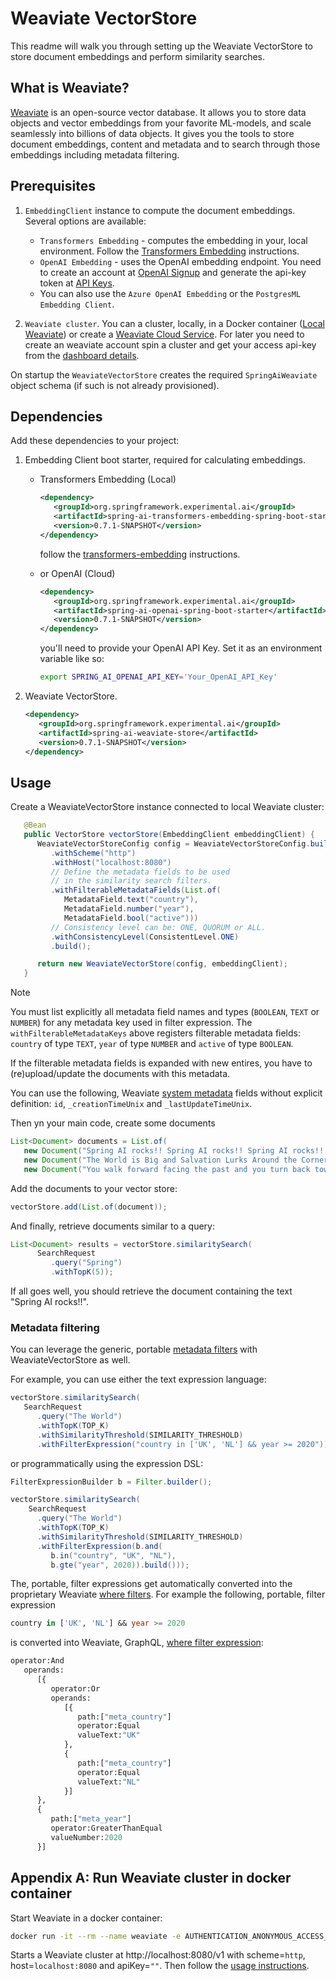 # Weaviate VectorStore

This readme will walk you through setting up the Weaviate VectorStore to store document embeddings and perform similarity searches.

## What is Weaviate?

[Weaviate](https://weaviate.io/) is an open-source vector database.
It allows you to store data objects and vector embeddings from your favorite ML-models, and scale seamlessly into billions of data objects.
It gives you the tools to store document embeddings, content and metadata and to search through those embeddings including metadata filtering.

## Prerequisites

1. `EmbeddingClient` instance to compute the document embeddings. Several options are available:

   - `Transformers Embedding` - computes the embedding in your, local environment. Follow the [Transformers Embedding](../../embedding-clients/transformers-embedding/) instructions.
   - `OpenAI Embedding` - uses the OpenAI embedding endpoint. You need to create an account at [OpenAI Signup](https://platform.openai.com/signup) and generate the api-key token at [API Keys](https://platform.openai.com/account/api-keys).
   - You can also use the `Azure OpenAI Embedding` or the `PostgresML Embedding Client`.

2. `Weaviate cluster`. You can a cluster, locally, in a Docker container ([Local Weaviate](#appendix_a)) or create a [Weaviate Cloud Service](https://console.weaviate.cloud/). For later you need to create an weaviate account spin a cluster and get your access api-key from the [dashboard details](https://console.weaviate.cloud/dashboard).

On startup the `WeaviateVectorStore` creates the required `SpringAiWeaviate` object schema (if such is not already provisioned).

## Dependencies

Add these dependencies to your project:

1. Embedding Client boot starter, required for calculating embeddings.

   - Transformers Embedding (Local)

      ```xml
      <dependency>
         <groupId>org.springframework.experimental.ai</groupId>
         <artifactId>spring-ai-transformers-embedding-spring-boot-starter</artifactId>
         <version>0.7.1-SNAPSHOT</version>
      </dependency>
      ```

      follow the [transformers-embedding](../../embedding-clients/transformers-embedding/README.md) instructions.

   - or OpenAI (Cloud)

      ```xml
      <dependency>
         <groupId>org.springframework.experimental.ai</groupId>
         <artifactId>spring-ai-openai-spring-boot-starter</artifactId>
         <version>0.7.1-SNAPSHOT</version>
      </dependency>
      ```

      you'll need to provide your OpenAI API Key. Set it as an environment variable like so:

      ```bash
      export SPRING_AI_OPENAI_API_KEY='Your_OpenAI_API_Key'
      ```

2. Weaviate VectorStore.

   ```xml
   <dependency>
      <groupId>org.springframework.experimental.ai</groupId>
      <artifactId>spring-ai-weaviate-store</artifactId>
      <version>0.7.1-SNAPSHOT</version>
   </dependency>
   ```

## <a name="usage"/> Usage </a>

Create a WeaviateVectorStore instance connected to local Weaviate cluster:

```java
   @Bean
   public VectorStore vectorStore(EmbeddingClient embeddingClient) {
      WeaviateVectorStoreConfig config = WeaviateVectorStoreConfig.builder()
         .withScheme("http")
         .withHost("localhost:8080")
         // Define the metadata fields to be used
         // in the similarity search filters.
         .withFilterableMetadataFields(List.of(
            MetadataField.text("country"),
            MetadataField.number("year"),
            MetadataField.bool("active")))
         // Consistency level can be: ONE, QUORUM or ALL.
         .withConsistencyLevel(ConsistentLevel.ONE)
         .build();

      return new WeaviateVectorStore(config, embeddingClient);
   }
```

> [!NOTE]
> You must list explicitly all metadata field names and types (`BOOLEAN`, `TEXT` or `NUMBER`) for any metadata key used in filter expression.
>The `withFilterableMetadataKeys` above registers filterable metadata fields: `country` of type `TEXT`, `year` of type `NUMBER` and `active` of type `BOOLEAN`.
>
> If the filterable metadata fields is expanded with new entires, you have to (re)upload/update the documents with this metadata.
>
> You can use the following, Weaviate [system metadata](https://weaviate.io/developers/weaviate/api/graphql/filters#special-cases) fields without explicit definition: `id`, `_creationTimeUnix` and `_lastUpdateTimeUnix`.

Then yn your main code, create some documents

```java
List<Document> documents = List.of(
   new Document("Spring AI rocks!! Spring AI rocks!! Spring AI rocks!! Spring AI rocks!! Spring AI rocks!!", Map.of("country", "UK", "active", true, "year", 2020)),
   new Document("The World is Big and Salvation Lurks Around the Corner", Map.of()),
   new Document("You walk forward facing the past and you turn back toward the future.", Map.of("country", "NL", "active", false, "year", 2023)));
```

Add the documents to your vector store:

```java
vectorStore.add(List.of(document));
```

And finally, retrieve documents similar to a query:

```java
List<Document> results = vectorStore.similaritySearch(
      SearchRequest
         .query("Spring")
         .withTopK(5));
```

If all goes well, you should retrieve the document containing the text "Spring AI rocks!!".

### Metadata filtering

You can leverage the generic, portable [metadata filters](https://docs.spring.io/spring-ai/reference/api/vectordbs.html#_metadata_filters) with WeaviateVectorStore as well.

For example, you can use either the text expression language:

```java
vectorStore.similaritySearch(
   SearchRequest
      .query("The World")
      .withTopK(TOP_K)
      .withSimilarityThreshold(SIMILARITY_THRESHOLD)
      .withFilterExpression("country in ['UK', 'NL'] && year >= 2020"));
```

or programmatically using the expression DSL:

```java
FilterExpressionBuilder b = Filter.builder();

vectorStore.similaritySearch(
    SearchRequest
      .query("The World")
      .withTopK(TOP_K)
      .withSimilarityThreshold(SIMILARITY_THRESHOLD)
      .withFilterExpression(b.and(
         b.in("country", "UK", "NL"),
         b.gte("year", 2020)).build()));
```

The, portable, filter expressions get automatically converted into the proprietary Weaviate [where filters](https://weaviate.io/developers/weaviate/api/graphql/filters).
For example the following, portable, filter expression

```sql
country in ['UK', 'NL'] && year >= 2020
```

is converted into Weaviate, GraphQL, [where filter expression](https://weaviate.io/developers/weaviate/api/graphql/filters):

```graphQL
operator:And
   operands:
      [{
         operator:Or
         operands:
            [{
               path:["meta_country"]
               operator:Equal
               valueText:"UK"
            },
            {
               path:["meta_country"]
               operator:Equal
               valueText:"NL"
            }]
      },
      {
         path:["meta_year"]
         operator:GreaterThanEqual
         valueNumber:2020
      }]
```

## <a name="appendix_a"/> Appendix A: Run Weaviate cluster in docker container </a>

Start Weaviate in a docker container:

```bash
docker run -it --rm --name weaviate -e AUTHENTICATION_ANONYMOUS_ACCESS_ENABLED=true -e PERSISTENCE_DATA_PATH=/var/lib/weaviate -e QUERY_DEFAULTS_LIMIT=25 -e DEFAULT_VECTORIZER_MODULE=none -e CLUSTER_HOSTNAME=node1 -p 8080:8080 semitechnologies/weaviate:1.22.4
```

Starts a Weaviate cluster at http://localhost:8080/v1 with scheme=`http`, host=`localhost:8080` and apiKey=`""`. Then follow the [usage instructions](#usage).
